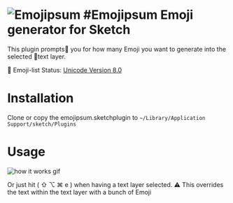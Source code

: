 ![Emojipsum](cover,png)
#Emojipsum
Emoji generator for Sketch
=============================

This plugin prompts🔢 you for how many Emoji you want to generate into the selected 📝text layer.

🔣 Emoji-list Status: [Unicode Version 8.0](http://emojipedia.org/unicode-8.0/)

Installation
=============================

Clone or copy the emojipsum.sketchplugin to `~/Library/Application Support/sketch/Plugins`

Usage
=============================

![how it works gif](how-it-works,gif)

Or just hit ( ⇧ ⌥ ⌘ e ) when having a text layer selected.
⚠️ This overrides the text within the text layer with a bunch of Emoji
